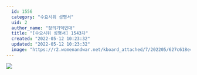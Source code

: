 ```yaml
---
  id: 1556
  category: "수요시위 성명서"
  uid: 2
  author_name: "정의기억연대"
  title: "[수요시위 성명서] 1543차"
  created: "2022-05-12 10:23:32"
  updated: "2022-05-12 10:23:32"
  image: "https://r2.womenandwar.net/kboard_attached/7/202205/627c618e43a732110838.jpg"
---
```

![](https://r2.womenandwar.net/kboard_attached/7/202205/627c618e43a732110838.jpg)